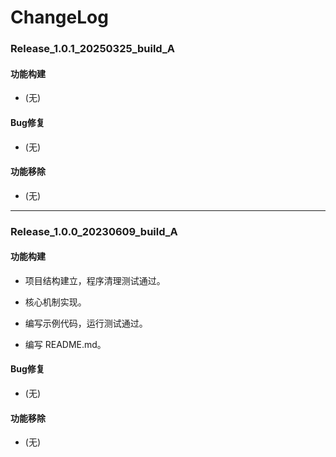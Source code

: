# ChangeLog

### Release_1.0.1_20250325_build_A

#### 功能构建

- (无)

#### Bug修复

- (无)

#### 功能移除

- (无)

---

### Release_1.0.0_20230609_build_A

#### 功能构建

- 项目结构建立，程序清理测试通过。

- 核心机制实现。

- 编写示例代码，运行测试通过。

- 编写 README.md。

#### Bug修复

- (无)

#### 功能移除

- (无)
